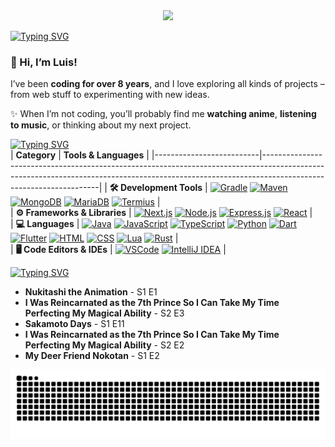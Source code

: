 <div align="center">
  <a href="https://github.com/max1mde/fancy-readme-stats" target="_blank">
      <img src="https://fancy-readme-stats.vercel.app/api?username=vxnsin&title=𝓥𝓮𝓷𝓼𝓲𝓷&theme=forest_winter&dark_bg=3&hide_border=false&height=210&description=I%20watch%20the%20Moon&footer=@vxnsin&include_all_commits=true&update=2">
  </a>
</div>

[![Typing SVG](https://readme-typing-svg.demolab.com?font=Agbalumo&size=50&duration=1000&pause=1000&color=4275f5&vCenter=true&repeat=false&width=435&height=80&lines=About+me)]()<br>
### 👋 Hi, I’m Luis!  

I’ve been **coding for over 8 years**, and I love exploring all kinds of projects – from web stuff to experimenting with new ideas.  

✨ When I’m not coding, you’ll probably find me **watching anime**, **listening to music**, or thinking about my next project.  


[![Typing SVG](https://readme-typing-svg.demolab.com?font=Agbalumo&size=50&duration=1000&pause=1000&color=4275f5&vCenter=true&repeat=false&width=435&height=80&lines=Tech+stack)]()<br>
| **Category**             | **Tools & Languages**                                                                                                                                                                            |
|--------------------------|-------------------------------------------------------------------------------------------------------------------------------------------------------------------------------------------------|
| **🛠️ Development Tools**   | [![Gradle](https://img.shields.io/badge/Gradle-%232C2D72.svg?style=for-the-badge&logo=gradle&logoColor=white)](https://gradle.org/) [![Maven](https://img.shields.io/badge/Apache%20Maven-%232C2D72.svg?style=for-the-badge&logo=apache-maven&logoColor=white)](https://maven.apache.org/) [![MongoDB](https://img.shields.io/badge/MongoDB-%232C2D72.svg?style=for-the-badge&logo=mongodb&logoColor=white)](https://www.mongodb.com/) [![MariaDB](https://img.shields.io/badge/MariaDB-%232C2D72.svg?style=for-the-badge&logo=mariadb&logoColor=white)](https://mariadb.org/) [![Termius](https://img.shields.io/badge/Termius-%232C2D72.svg?style=for-the-badge&logo=termius&logoColor=white)](https://termius.com/)  |  
| **⚙️ Frameworks & Libraries** | [![Next.js](https://img.shields.io/badge/Next.js-%232C2D72.svg?style=for-the-badge&logo=nextdotjs&logoColor=white)](https://nextjs.org/) [![Node.js](https://img.shields.io/badge/Node.js-%232C2D72.svg?style=for-the-badge&logo=node.js&logoColor=white)](https://nodejs.org/) [![Express.js](https://img.shields.io/badge/Express.js-%232C2D72.svg?style=for-the-badge&logo=express&logoColor=white)](https://expressjs.com/) [![React](https://img.shields.io/badge/React-%232C2D72.svg?style=for-the-badge&logo=react&logoColor=white)](https://reactjs.org/) |  
| **💻 Languages**           | [![Java](https://img.shields.io/badge/Java-%232C2D72.svg?style=for-the-badge&logo=openjdk&logoColor=white)](https://openjdk.org/) [![JavaScript](https://img.shields.io/badge/JavaScript-%232C2D72.svg?style=for-the-badge&logo=javascript&logoColor=white)](https://developer.mozilla.org/en-US/docs/Web/JavaScript) [![TypeScript](https://img.shields.io/badge/TypeScript-%232C2D72.svg?style=for-the-badge&logo=typescript&logoColor=white)](https://www.typescriptlang.org/) [![Python](https://img.shields.io/badge/Python-%232C2D72.svg?style=for-the-badge&logo=python&logoColor=white)](https://www.python.org/) [![Dart](https://img.shields.io/badge/Dart-%232C2D72.svg?style=for-the-badge&logo=dart&logoColor=white)](https://dart.dev/) [![Flutter](https://img.shields.io/badge/Flutter-%232C2D72.svg?style=for-the-badge&logo=flutter&logoColor=white)](https://flutter.dev/) [![HTML](https://img.shields.io/badge/HTML-%232C2D72.svg?style=for-the-badge&logo=html5&logoColor=white)](https://developer.mozilla.org/en-US/docs/Web/HTML) [![CSS](https://img.shields.io/badge/CSS-%232C2D72.svg?style=for-the-badge&logo=css3&logoColor=white)](https://developer.mozilla.org/en-US/docs/Web/CSS) [![Lua](https://img.shields.io/badge/Lua-%232C2D72.svg?style=for-the-badge&logo=lua&logoColor=white)](https://www.lua.org/) [![Rust](https://img.shields.io/badge/Rust-%232C2D72.svg?style=for-the-badge&logo=rust&logoColor=white)](https://www.rust-lang.org/) |  
| **🖥️ Code Editors & IDEs** | [![VSCode](https://img.shields.io/badge/VSCode-%232C2D72.svg?style=for-the-badge&logo=visual-studio-code&logoColor=white)](https://code.visualstudio.com/) [![IntelliJ IDEA](https://img.shields.io/badge/IntelliJIDEA-%232C2D72.svg?style=for-the-badge&logo=intellij-idea&logoColor=white)](https://www.jetbrains.com/idea/) |



[![Typing SVG](https://readme-typing-svg.demolab.com?font=Agbalumo&size=50&duration=1000&pause=1000&color=4275f5&vCenter=true&repeat=false&width=435&height=80&lines=Recently+Watched)]()<br>
<!--START_SECTION:recent_anime-->
- **Nukitashi the Animation** - S1 E1
- **I Was Reincarnated as the 7th Prince So I Can Take My Time Perfecting My Magical Ability** - S2 E3
- **Sakamoto Days** - S1 E11
- **I Was Reincarnated as the 7th Prince So I Can Take My Time Perfecting My Magical Ability** - S2 E2
- **My Deer Friend Nokotan** - S1 E2

<!--END_SECTION:recent_anime-->

<!-- GitHub Contribution Snake -->
<p align="center">
  <img src="https://raw.githubusercontent.com/vxnsin/vxnsin/output/github-contribution-grid-snake-dark.svg" alt="GitHub Contribution Snake" />
</p>

